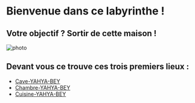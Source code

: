 # Bienvenue dans ce labyrinthe !
## Votre objectif ? Sortir de cette maison !


![photo](https://t4.ftcdn.net/jpg/03/04/08/95/360_F_304089502_4gpcSMSEzxXEsPwXxB3AaL4uZbipxBSr.jpg) 


## Devant vous ce trouve ces trois premiers lieux :

- [Cave-YAHYA-BEY](https://github.com/Yahyabey48/tp-labyrinthe/blob/Cave-YAHYA-BEY-Ahmed/Cave-YAHYA-BEY.md)
- [Chambre-YAHYA-BEY](https://github.com/Yahyabey48/tp-labyrinthe/blob/Chambre-YAHYA-BEY-Ahmed/Chambre-YAHYA-BEY-Ahmed.md)
- [Cuisine-YAHYA-BEY](https://github.com/Yahyabey48/tp-labyrinthe/blob/Cuisine-YAHYA-BEY-Ahmed/Cuisine-YAHYA-BEY-Ahmed.md) 
